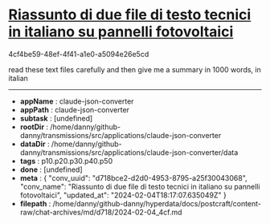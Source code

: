 # [Riassunto di due file di testo tecnici in italiano su pannelli fotovoltaici](https://claude.ai/chat/d718bce2-d2d0-4953-8795-a25f30043068)

4cf4be59-48ef-4f41-a1e0-a5094e26e5cd

read these text files carefully and then give me a summary in 1000 words, in italian

---

* **appName** : claude-json-converter
* **appPath** : claude-json-converter
* **subtask** : [undefined]
* **rootDir** : /home/danny/github-danny/transmissions/src/applications/claude-json-converter
* **dataDir** : /home/danny/github-danny/transmissions/src/applications/claude-json-converter/data
* **tags** : p10.p20.p30.p40.p50
* **done** : [undefined]
* **meta** : {
  "conv_uuid": "d718bce2-d2d0-4953-8795-a25f30043068",
  "conv_name": "Riassunto di due file di testo tecnici in italiano su pannelli fotovoltaici",
  "updated_at": "2024-02-04T18:17:07.635049Z"
}
* **filepath** : /home/danny/github-danny/hyperdata/docs/postcraft/content-raw/chat-archives/md/d718/2024-02-04_4cf.md